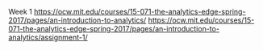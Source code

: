 Week 1
https://ocw.mit.edu/courses/15-071-the-analytics-edge-spring-2017/pages/an-introduction-to-analytics/
https://ocw.mit.edu/courses/15-071-the-analytics-edge-spring-2017/pages/an-introduction-to-analytics/assignment-1/


